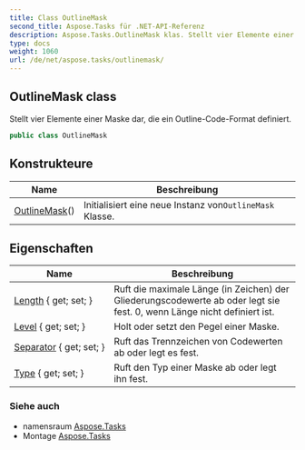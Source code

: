 ```yaml
---
title: Class OutlineMask
second_title: Aspose.Tasks für .NET-API-Referenz
description: Aspose.Tasks.OutlineMask klas. Stellt vier Elemente einer Maske dar die ein OutlineCodeFormat definiert.
type: docs
weight: 1060
url: /de/net/aspose.tasks/outlinemask/
---
```

## OutlineMask class

Stellt vier Elemente einer Maske dar, die ein Outline-Code-Format definiert.

```csharp
public class OutlineMask
```

## Konstrukteure

| Name | Beschreibung |
| --- | --- |
| [OutlineMask](outlinemask/)() | Initialisiert eine neue Instanz von`OutlineMask` Klasse. |

## Eigenschaften

| Name | Beschreibung |
| --- | --- |
| [Length](../../aspose.tasks/outlinemask/length/) { get; set; } | Ruft die maximale Länge (in Zeichen) der Gliederungscodewerte ab oder legt sie fest. 0, wenn Länge nicht definiert ist. |
| [Level](../../aspose.tasks/outlinemask/level/) { get; set; } | Holt oder setzt den Pegel einer Maske. |
| [Separator](../../aspose.tasks/outlinemask/separator/) { get; set; } | Ruft das Trennzeichen von Codewerten ab oder legt es fest. |
| [Type](../../aspose.tasks/outlinemask/type/) { get; set; } | Ruft den Typ einer Maske ab oder legt ihn fest. |

### Siehe auch

* namensraum [Aspose.Tasks](../../aspose.tasks/)
* Montage [Aspose.Tasks](../../)


